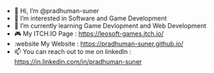 - 👋 Hi, I’m @pradhuman-suner
- 👀 I’m interested in Software and Game Development
- 🌱 I’m currently learning Game Devlopment and Web Development
- :video_game: My ITCH.IO Page : https://leosoft-games.itch.io/
- :website My Website : https://pradhuman-suner.github.io/
- 📫 You can reach out to me on linkedIn : https://in.linkedin.com/in/pradhuman-suner

